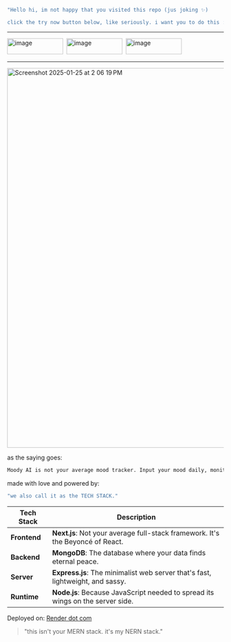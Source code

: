 ```bash
"Hello hi, im not happy that you visited this repo (jus joking ✨)

click the try now button below, like seriously. i want you to do this :)"
```

___

<a href="https://moody-ai.onrender.com" target="_blank"><img width="130" height="37" alt="image" src="https://github.com/user-attachments/assets/081108fd-00bb-4976-88dc-914745c965b8"></a>&nbsp;&nbsp;<a href="https://x.com/@0xayush1" target="_blank"><img width="130" height="37" alt="image" src="https://github.com/user-attachments/assets/dae9cf64-2b21-4417-8a6f-a5a8daed78a2"></a>&nbsp;&nbsp;<a href="https://github.com/CrackedResearcher/SyncPost/stargazers" target="_blank"><img width="130" height="37" alt="image" src="https://github.com/user-attachments/assets/86e1d791-12e2-49f3-b8e8-90c5b9ae6768"></a>

---

<img width="882" alt="Screenshot 2025-01-25 at 2 06 19 PM" src="https://github.com/user-attachments/assets/29b4151d-bb91-41da-900d-ba18b3a14770" />


as the saying goes:  

```bash
Moody AI is not your average mood tracker. Input your mood daily, monitor your emotional patterns, and let AI provide personalized insights to enhance your well-being.
```

made with love and powered by:

```bash
"we also call it as the TECH STACK."
```

| **Tech Stack**  | **Description**                                                                 |
|-----------------|---------------------------------------------------------------------------------|
| **Frontend**    | **Next.js**: Not your average full-stack framework. It's the Beyoncé of React. |
| **Backend**     | **MongoDB**: The database where your data finds eternal peace.                |
| **Server**      | **Express.js**: The minimalist web server that's fast, lightweight, and sassy.|
| **Runtime**     | **Node.js**: Because JavaScript needed to spread its wings on the server side.|

Deployed on: [Render dot com](https://render.com)

> "this isn't your MERN stack. it's my NERN stack."


